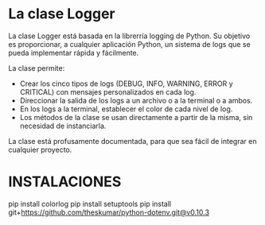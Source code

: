 # La clase Logger

La clase Logger está basada en la librerría logging de Python. Su objetivo es proporcionar, a cualquier aplicación Python, un sistema de logs que se pueda implementar rápida y fácilmente.

La clase permite:
- Crear los cinco tipos de logs (DEBUG, INFO, WARNING, ERROR y CRITICAL) con mensajes personalizados en cada log.
- Direccionar la salida de los logs a un archivo o a la terminal o a ambos.
- En los logs a la terminal, establecer el color de cada nivel de log.
- Los métodos de la clase se usan directamente a partir de la misma, sin necesidad de instanciarla.

La clase está profusamente documentada, para que sea fácil de integrar en cualquier proyecto.

# INSTALACIONES

pip install colorlog
pip install setuptools
pip install git+https://github.com/theskumar/python-dotenv.git@v0.10.3
